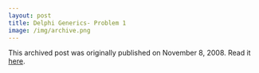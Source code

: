 ```yaml
---
layout: post
title: Delphi Generics- Problem 1
image: /img/archive.png
---
```

This archived post was originally published on November 8, 2008. Read it [here](/alex.ciobanu.org/index40a0.html).

